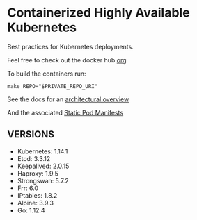 # Containerized Highly Available Kubernetes

Best practices for Kubernetes deployments.

Feel free to check out the docker hub [org](https://hub.docker.com/u/whisperos)

To build the containers run:

    make REPO="$PRIVATE_REPO_URI"

See the docs for an [architectural overview](https://github.com/WhisperOS/kubes/tree/master/docs)

And the associated [Static Pod Manifests](https://github.com/WhisperOS/kubes/blob/master/docs/kubeconfigs/manifest.yml)

## VERSIONS

  - Kubernetes: 1.14.1
  - Etcd:       3.3.12
  - Keepalived: 2.0.15
  - Haproxy:    1.9.5
  - Strongswan: 5.7.2
  - Frr:        6.0
  - IPtables:   1.8.2
  - Alpine:     3.9.3
  - Go:         1.12.4
